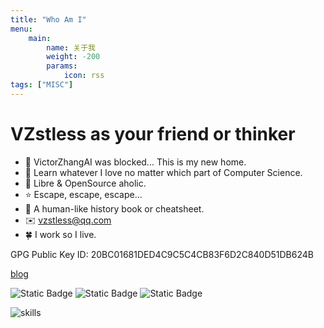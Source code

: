 ```yaml
---
title: "Who Am I"
menu:
    main:
        name: 关于我
        weight: -200
        params:
            icon: rss
tags: ["MISC"]
---
```


# VZstless as your friend or thinker

- 🍥 VictorZhangAI was blocked... This is my new home.
- 👻 Learn whatever I love no matter which part of Computer Science.
- 🐣 Libre & OpenSource aholic.
- ⭐ Escape, escape, escape...
- 🐧 A human-like history book or cheatsheet.
- ✉️ vzstless@qq.com
- 🍀 I work so I live.

GPG Public Key ID: 20BC01681DED4C9C5C4CB83F6D2C840D51DB624B  
 
  <a href="http://vzstless.moe">blog</a>
  
  ![Static Badge](https://img.shields.io/badge/telegram-VZstless-blue) ![Static Badge](https://img.shields.io/badge/Discord-VZstless-purple) ![Static Badge](https://img.shields.io/badge/bilibili-VZstless-pink)

![skills](https://skillicons.dev/icons?i=arch,ubuntu,debian,nix,plan9,bash,powershell,cloudflare,python,julia,javascript,scala,go,c,haskell,ts,regex,react,fastapi,git,github,githubactions,notion,ps,htmx,jquery,vscode,vim,azure,emacs,)
